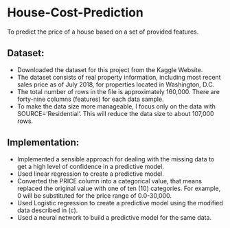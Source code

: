 # House-Cost-Prediction
To predict the price of a house based on a set of provided features.
## Dataset:
- Downloaded the dataset for this project from the Kaggle Website.
- The dataset consists of real property information, including most recent sales price as of July 2018, for properties located in Washington, D.C. 
- The total number of rows in the file is approximately 160,000. There are forty-nine columns (features) for each data sample.
- To make the data size more manageable, I focus only on the data with SOURCE=’Residential’. This will reduce the data size to about 107,000 rows.
## Implementation:
- Implemented a sensible approach for dealing with the missing data to get a high level of confidence in a predictive model. 
- Used linear regression to create a predictive model.
- Converted  the PRICE column into a categorical value, that means replaced the original value with one of ten (10) categories. For example, 0 will be substituted for the price      range of 0.0-30,000.  
- Used Logistic regression to create a predictive model using the modified data described in (c).
- Used a neural network to build a predictive model for the same data. 
